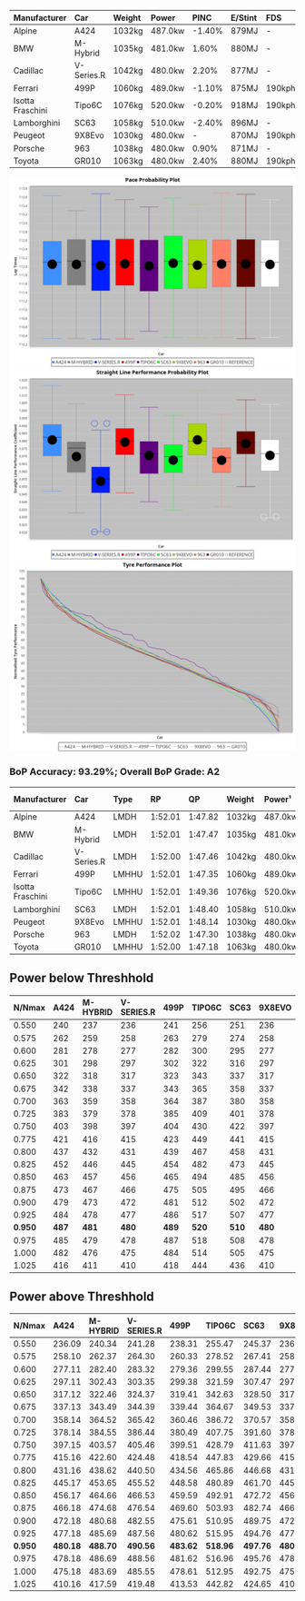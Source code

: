 | Manufacturer     | Car        | Weight | Power   | PINC    | E/Stint | FDS     |
|:-|:-|:-|:-|:-|:-|:-|
| Alpine           | A424       | 1032kg | 487.0kw | -1.40%  | 879MJ   |    -    |
| BMW              | M-Hybrid   | 1035kg | 481.0kw | 1.60%   | 880MJ   |    -    |
| Cadillac         | V-Series.R | 1042kg | 480.0kw | 2.20%   | 877MJ   |    -    |
| Ferrari          | 499P       | 1060kg | 489.0kw | -1.10%  | 875MJ   | 190kph  |
| Isotta Fraschini | Tipo6C     | 1076kg | 520.0kw | -0.20%  | 918MJ   | 190kph  |
| Lamborghini      | SC63       | 1058kg | 510.0kw | -2.40%  | 896MJ   |    -    |
| Peugeot          | 9X8Evo     | 1030kg | 480.0kw |    -    | 870MJ   | 190kph  |
| Porsche          | 963        | 1038kg | 480.0kw | 0.90%   | 871MJ   |    -    |
| Toyota           | GR010      | 1063kg | 480.0kw | 2.40%   | 880MJ   | 190kph  |

![PACECHART](./IMG/AUTO.png)
![STRAIGHTLINEPERFORMANCECHART](./IMG/AUTO_sp.png)
![TYREPERFORMANCECHART](./IMG/AUTO_tw.png)

### BoP Accuracy: 93.29%; Overall BoP Grade: A2
| Manufacturer     | Car        | Type  | RP      | QP      | Weight | Power¹  | Threshhold | PINC    | Power²   | E/Stint | AVG Vmax  | FDS     | RDLC | L/Stint | BOP-Grade | Model Accuracy | Model Points | Match%  | SimDiff |
|:-|:-|:-|:-|:-|:-|:-|:-|:-|:-|:-|:-|:-|:-|:-|:-|:-|:-|:-|:-|
| Alpine           | A424       | LMDH  | 1:52.01 | 1:47.82 | 1032kg | 487.0kw | 250.0kph   | -1.40%  | 480.20kw |  879MJ  | 285.78kph |    -    | 1.02 | 33      | ~A1       | 100.00%        | 870          | 95.83%  | #       |
| BMW              | M-Hybrid   | LMDH  | 1:52.01 | 1:47.47 | 1035kg | 481.0kw | 250.0kph   | 1.60%   | 488.70kw |  880MJ  | 284.56kph |    -    | 1.02 | 33      | -A2       | 100.00%        | 1914         | 93.92%  | #       |
| Cadillac         | V-Series.R | LMDH  | 1:52.00 | 1:47.46 | 1042kg | 480.0kw | 250.0kph   | 2.20%   | 490.60kw |  877MJ  | 281.50kph |    -    | 1.02 | 33      | ~A1       | 98.03%         | 3773         | 97.94%  | #       |
| Ferrari          | 499P       | LMHHU | 1:52.01 | 1:47.35 | 1060kg | 489.0kw | 250.0kph   | -1.10%  | 483.60kw |  875MJ  | 284.46kph | 190kph  | 1.03 | 33      | ~A1       | 100.00%        | 4212         | 100.00% | #       |
| Isotta Fraschini | Tipo6C     | LMHHU | 1:52.01 | 1:49.36 | 1076kg | 520.0kw | 250.0kph   | -0.20%  | 519.00kw |  918MJ  | 286.04kph | 190kph  | 1.02 | 33      | +D1       | 100.00%        | 105          | 69.20%  | #       |
| Lamborghini      | SC63       | LMDH  | 1:52.01 | 1:48.40 | 1058kg | 510.0kw | 250.0kph   | -2.40%  | 497.80kw |  896MJ  | 284.38kph |    -    | 1.02 | 33      | ~A1       | 100.00%        | 597          | 100.00% | #       |
| Peugeot          | 9X8Evo     | LMHHU | 1:52.01 | 1:48.14 | 1030kg | 480.0kw | 250.0kph   |    -    | 480.00kw |  870MJ  | 285.69kph | 190kph  | 1.03 | 33      | +B2       | 100.00%        | 463          | 82.68%  | #       |
| Porsche          | 963        | LMDH  | 1:52.02 | 1:47.30 | 1038kg | 480.0kw | 250.0kph   | 0.90%   | 484.30kw |  871MJ  | 283.68kph |    -    | 1.02 | 33      | ~A1       | 99.21%         | 10753        | 100.00% | #       |
| Toyota           | GR010      | LMHHU | 1:52.00 | 1:47.18 | 1063kg | 480.0kw | 250.0kph   | 2.40%   | 491.50kw |  880MJ  | 284.34kph | 190kph  | 1.02 | 33      | ~A1       | 99.54%         | 3271         | 100.00% | #       |

## Power below Threshhold
| N/Nmax    | A424    | M-HYBRID | V-SERIES.R | 499P    | TIPO6C  | SC63    | 9X8EVO  | 963     | GR010   |
|:-|:-|:-|:-|:-|:-|:-|:-|:-|:-|
|  0.550    |  240    |  237     |  236       |  241    |  256    |  251    |  236    |  236    |  236    |
|  0.575    |  262    |  259     |  258       |  263    |  279    |  274    |  258    |  258    |  258    |
|  0.600    |  281    |  278     |  277       |  282    |  300    |  295    |  277    |  277    |  277    |
|  0.625    |  301    |  298     |  297       |  302    |  322    |  316    |  297    |  297    |  297    |
|  0.650    |  322    |  318     |  317       |  323    |  343    |  337    |  317    |  317    |  317    |
|  0.675    |  342    |  338     |  337       |  343    |  365    |  358    |  337    |  337    |  337    |
|  0.700    |  363    |  359     |  358       |  364    |  387    |  380    |  358    |  358    |  358    |
|  0.725    |  383    |  379     |  378       |  385    |  409    |  401    |  378    |  378    |  378    |
|  0.750    |  403    |  398     |  397       |  404    |  430    |  422    |  397    |  397    |  397    |
|  0.775    |  421    |  416     |  415       |  423    |  449    |  441    |  415    |  415    |  415    |
|  0.800    |  437    |  432     |  431       |  439    |  467    |  458    |  431    |  431    |  431    |
|  0.825    |  452    |  446     |  445       |  454    |  482    |  473    |  445    |  445    |  445    |
|  0.850    |  463    |  457     |  456       |  465    |  494    |  485    |  456    |  456    |  456    |
|  0.875    |  473    |  467     |  466       |  475    |  505    |  495    |  466    |  466    |  466    |
|  0.900    |  479    |  473     |  472       |  481    |  512    |  502    |  472    |  472    |  472    |
|  0.925    |  484    |  478     |  477       |  486    |  517    |  507    |  477    |  477    |  477    |
| **0.950** | **487** | **481**  | **480**    | **489** | **520** | **510** | **480** | **480** | **480** |
|  0.975    |  485    |  479     |  478       |  487    |  518    |  508    |  478    |  478    |  478    |
|  1.000    |  482    |  476     |  475       |  484    |  514    |  505    |  475    |  475    |  475    |
|  1.025    |  416    |  411     |  410       |  418    |  444    |  436    |  410    |  410    |  410    |

## Power above Threshhold
| N/Nmax    | A424       | M-HYBRID   | V-SERIES.R | 499P       | TIPO6C     | SC63       | 9X8EVO  | 963        | GR010      |
|:-|:-|:-|:-|:-|:-|:-|:-|:-|:-|
|  0.550    |  236.09    |  240.34    |  241.28    |  238.31    |  255.47    |  245.37    |  236    |  238.16    |  242.26    |
|  0.575    |  258.10    |  262.37    |  264.30    |  260.33    |  278.52    |  267.41    |  258    |  260.17    |  264.28    |
|  0.600    |  277.11    |  282.40    |  283.32    |  279.36    |  299.55    |  287.44    |  277    |  279.18    |  284.30    |
|  0.625    |  297.11    |  302.43    |  303.35    |  299.38    |  321.59    |  307.47    |  297    |  299.20    |  304.32    |
|  0.650    |  317.12    |  322.46    |  324.37    |  319.41    |  342.63    |  328.50    |  317    |  320.21    |  324.34    |
|  0.675    |  337.13    |  343.49    |  344.39    |  339.44    |  364.67    |  349.53    |  337    |  340.22    |  345.37    |
|  0.700    |  358.14    |  364.52    |  365.42    |  360.46    |  386.72    |  370.57    |  358    |  361.24    |  366.39    |
|  0.725    |  378.14    |  384.55    |  386.44    |  380.49    |  407.75    |  391.60    |  378    |  381.25    |  386.41    |
|  0.750    |  397.15    |  403.57    |  405.46    |  399.51    |  428.79    |  411.63    |  397    |  400.26    |  406.43    |
|  0.775    |  415.16    |  422.60    |  424.48    |  418.54    |  447.83    |  429.66    |  415    |  418.28    |  424.45    |
|  0.800    |  431.16    |  438.62    |  440.50    |  434.56    |  465.86    |  446.68    |  431    |  435.29    |  441.47    |
|  0.825    |  445.17    |  453.65    |  455.52    |  448.58    |  480.89    |  461.70    |  445    |  449.30    |  455.48    |
|  0.850    |  456.17    |  464.66    |  466.53    |  459.59    |  492.91    |  472.72    |  456    |  460.30    |  466.49    |
|  0.875    |  466.18    |  474.68    |  476.54    |  469.60    |  503.93    |  482.74    |  466    |  470.31    |  476.50    |
|  0.900    |  472.18    |  480.68    |  482.55    |  475.61    |  510.95    |  489.75    |  472    |  476.31    |  483.51    |
|  0.925    |  477.18    |  485.69    |  487.56    |  480.62    |  515.95    |  494.76    |  477    |  481.32    |  488.52    |
| **0.950** | **480.18** | **488.70** | **490.56** | **483.62** | **518.96** | **497.76** | **480** | **484.32** | **491.52** |
|  0.975    |  478.18    |  486.69    |  488.56    |  481.62    |  516.96    |  495.76    |  478    |  482.32    |  489.52    |
|  1.000    |  475.18    |  483.69    |  485.55    |  478.61    |  512.95    |  492.75    |  475    |  479.32    |  486.51    |
|  1.025    |  410.16    |  417.59    |  419.48    |  413.53    |  442.82    |  424.65    |  410    |  413.27    |  419.44    |
